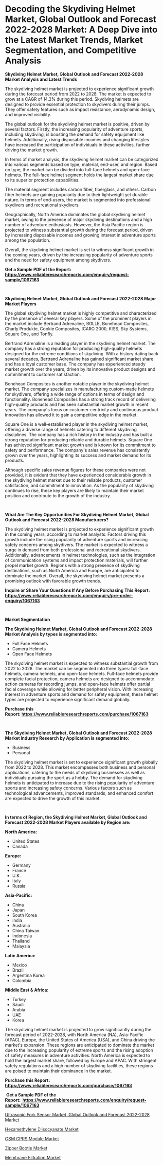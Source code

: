 <p><h1>Decoding the Skydiving Helmet Market, Global Outlook and Forecast 2022-2028 Market: A Deep Dive into the Latest Market Trends, Market Segmentation, and Competitive Analysis</h1></p><p><strong>Skydiving Helmet Market, Global Outlook and Forecast 2022-2028 Market Analysis and Latest Trends</strong></p>
<p><p>The skydiving helmet market is projected to experience significant growth during the forecast period from 2022 to 2028. The market is expected to grow at a CAGR of 14.3% during this period. Skydiving helmets are designed to provide essential protection to skydivers during their jumps. They offer safety features such as impact resistance, aerodynamic design, and improved visibility.</p><p>The global outlook for the skydiving helmet market is positive, driven by several factors. Firstly, the increasing popularity of adventure sports, including skydiving, is boosting the demand for safety equipment like helmets. Additionally, rising disposable incomes and changing lifestyles have increased the participation of individuals in these activities, further driving the market growth.</p><p>In terms of market analysis, the skydiving helmet market can be categorized into various segments based on type, material, end-user, and region. Based on type, the market can be divided into full-face helmets and open-face helmets. The full-face helmet segment holds the largest market share due to its superior protection capabilities.</p><p>The material segment includes carbon fiber, fiberglass, and others. Carbon fiber helmets are gaining popularity due to their lightweight yet durable nature. In terms of end-users, the market is segmented into professional skydivers and recreational skydivers.</p><p>Geographically, North America dominates the global skydiving helmet market, owing to the presence of major skydiving destinations and a high number of adventure enthusiasts. However, the Asia Pacific region is projected to witness substantial growth during the forecast period, driven by increasing disposable incomes and growing interest in adventure sports among the population.</p><p>Overall, the skydiving helmet market is set to witness significant growth in the coming years, driven by the increasing popularity of adventure sports and the need for safety equipment among skydivers.</p></p>
<p><strong>Get a Sample PDF of the Report:&nbsp; <a href="https://www.reliableresearchreports.com/enquiry/request-sample/1067163">https://www.reliableresearchreports.com/enquiry/request-sample/1067163</a></strong></p>
<p>&nbsp;</p>
<p><strong>Skydiving Helmet Market, Global Outlook and Forecast 2022-2028 Major Market Players</strong></p>
<p><p>The global skydiving helmet market is highly competitive and characterized by the presence of several key players. Some of the prominent players in the market include Bertrand Adrenaline, BOLLE, Bonehead Composites, Charly Produkte, Cookie Composites, ICARO 2000, KISS, Sky Systems, Square One, and Tonfly.</p><p>Bertrand Adrenaline is a leading player in the skydiving helmet market. The company has a strong reputation for producing high-quality helmets designed for the extreme conditions of skydiving. With a history dating back several decades, Bertrand Adrenaline has gained significant market share and has a loyal customer base. The company has experienced steady market growth over the years, driven by its innovative product designs and commitment to customer satisfaction.</p><p>Bonehead Composites is another notable player in the skydiving helmet market. The company specializes in manufacturing custom-made helmets for skydivers, offering a wide range of options in terms of design and functionality. Bonehead Composites has a strong track record of delivering high-quality products and has seen substantial market growth in recent years. The company's focus on customer-centricity and continuous product innovation has allowed it to gain a competitive edge in the market.</p><p>Square One is a well-established player in the skydiving helmet market, offering a diverse range of helmets catering to different skydiving disciplines. The company has a rich history in the industry and has built a strong reputation for producing reliable and durable helmets. Square One has achieved significant market growth and is known for its commitment to safety and performance. The company's sales revenue has consistently grown over the years, highlighting its success and market demand for its products.</p><p>Although specific sales revenue figures for these companies were not provided, it is evident that they have experienced considerable growth in the skydiving helmet market due to their reliable products, customer satisfaction, and commitment to innovation. As the popularity of skydiving continues to rise, these key players are likely to maintain their market position and contribute to the growth of the industry.</p></p>
<p>&nbsp;</p>
<p><strong>What Are The Key Opportunities For Skydiving Helmet Market, Global Outlook and Forecast 2022-2028 Manufacturers?</strong></p>
<p><p>The skydiving helmet market is projected to experience significant growth in the coming years, according to market analysts. Factors driving this growth include the rising popularity of adventure sports and increasing safety concerns among skydivers. The market is expected to witness a surge in demand from both professional and recreational skydivers. Additionally, advancements in helmet technologies, such as the integration of communication systems and impact protection materials, will further propel market growth. Regions with a strong presence of skydiving destinations, such as North America and Europe, are anticipated to dominate the market. Overall, the skydiving helmet market presents a promising outlook with favorable growth trends.</p></p>
<p><strong>Inquire or Share Your Questions If Any Before Purchasing This Report: <a href="https://www.reliableresearchreports.com/enquiry/pre-order-enquiry/1067163">https://www.reliableresearchreports.com/enquiry/pre-order-enquiry/1067163</a></strong></p>
<p>&nbsp;</p>
<p><strong>Market Segmentation</strong></p>
<p><strong>The Skydiving Helmet Market, Global Outlook and Forecast 2022-2028 Market Analysis by types is segmented into:</strong></p>
<p><ul><li>Full Face Helmets</li><li>Camera Helmets</li><li>Open Face Helmets</li></ul></p>
<p><p>The skydiving helmet market is expected to witness substantial growth from 2022 to 2028. The market can be segmented into three types: full-face helmets, camera helmets, and open-face helmets. Full-face helmets provide complete facial protection, camera helmets are designed to accommodate action cameras for recording jumps, and open-face helmets offer partial facial coverage while allowing for better peripheral vision. With increasing interest in adventure sports and demand for safety equipment, these helmet types are projected to experience significant demand globally.</p></p>
<p><strong>Purchase this Report:&nbsp;<a href="https://www.reliableresearchreports.com/purchase/1067163">https://www.reliableresearchreports.com/purchase/1067163</a></strong></p>
<p>&nbsp;</p>
<p><strong>The Skydiving Helmet Market, Global Outlook and Forecast 2022-2028 Market Industry Research by Application is segmented into:</strong></p>
<p><ul><li>Business</li><li>Personal</li></ul></p>
<p><p>The skydiving helmet market is set to experience significant growth globally from 2022 to 2028. This market encompasses both business and personal applications, catering to the needs of skydiving businesses as well as individuals pursuing the sport as a hobby. The demand for skydiving helmets is anticipated to increase due to the rising popularity of adventure sports and increasing safety concerns. Various factors such as technological advancements, improved standards, and enhanced comfort are expected to drive the growth of this market.</p></p>
<p>&nbsp;</p>
<p><strong>In terms of Region, the Skydiving Helmet Market, Global Outlook and Forecast 2022-2028 Market Players available by Region are:</strong></p>
<p>
    <p> <strong> North America: </strong>
        <ul>
            <li>United States</li>
            <li>Canada</li>
        </ul>
        </p> 
    <p> <strong> Europe: </strong>
        <ul>
            <li>Germany</li>
            <li>France</li>
            <li>U.K.</li>
            <li>Italy</li>
            <li>Russia</li>
        </ul>
        </p> 
    <p> <strong> Asia-Pacific: </strong>
        <ul>
            <li>China</li>
            <li>Japan</li>
            <li>South Korea</li>
            <li>India</li>
            <li>Australia</li>
            <li>China Taiwan</li>
            <li>Indonesia</li>
            <li>Thailand</li>
            <li>Malaysia</li>
        </ul>
        </p> 
    <p> <strong> Latin America: </strong>
        <ul>
            <li>Mexico</li>
            <li>Brazil</li>
            <li>Argentina Korea</li>
            <li>Colombia</li>
        </ul>
        </p> 
    <p> <strong> Middle East & Africa: </strong>
        <ul>
            <li>Turkey</li>
            <li>Saudi</li>
            <li>Arabia</li>
            <li>UAE</li>
            <li>Korea</li>
        </ul>
    </p>
    </p>
<p><p>The skydiving helmet market is projected to grow significantly during the forecast period of 2022-2028, with North America (NA), Asia-Pacific (APAC), Europe, the United States of America (USA), and China driving the market's expansion. These regions are anticipated to dominate the market due to the increasing popularity of extreme sports and the rising adoption of safety measures in adventure activities. North America is expected to hold the largest market share, followed by Europe and APAC. With stringent safety regulations and a high number of skydiving facilities, these regions are poised to maintain their dominance in the market.</p></p>
<p><strong>Purchase this Report: <a href="https://www.reliableresearchreports.com/purchase/1067163">https://www.reliableresearchreports.com/purchase/1067163</a></strong></p>
<p>&nbsp;<strong>Get a Sample PDF of the Report:&nbsp;&nbsp;<a href="https://www.reliableresearchreports.com/enquiry/request-sample/1067163">https://www.reliableresearchreports.com/enquiry/request-sample/1067163</a></strong></p>
<p><strong></strong></p>
<p><p><a href="https://github.com/RichRobinson5/Market-Research-Report-List-1/blob/main/ultrasonic-fork-sensor-market-global-outlook-and-forecast-2022-2028-market.md">Ultrasonic Fork Sensor Market, Global Outlook and Forecast 2022-2028 Market</a></p><p><a href="https://www.linkedin.com/pulse/hexamethylene-diisocyanate-market-challenges-opportunities-8yerf/">Hexamethylene Diisocyanate Market</a></p><p><a href="https://www.reportprime.com/gsm-gprs-module-r5067">GSM GPRS Module Market</a></p><p><a href="https://medium.com/@shaniekunze/zipper-bootie-market-size-growth-forecast-2023-2030-2b52c3fa6b10">Zipper Bootie Market</a></p><p><a href="https://www.linkedin.com/pulse/membrane-filtration-market-challenges-opportunities-growth-prvyf/">Membrane Filtration Market</a></p></p>